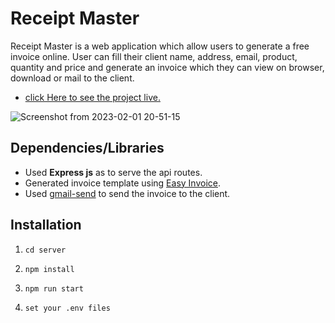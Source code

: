 # Receipt Master
Receipt Master is a web application which allow users to generate a free invoice online. User can fill their client name, address, email, product, quantity and price and generate an invoice which they can view on browser, download or mail to the client.

* [click Here to see the project live.](https://receipt-master.onrender.com/)

![Screenshot from 2023-02-01 20-51-15](https://user-images.githubusercontent.com/88592710/216084517-9d3b9e1b-da99-4bfc-9e02-84499c361e73.png)



## Dependencies/Libraries
* Used **Express js** as to serve the api routes.
* Generated invoice template using [Easy Invoice](https://www.npmjs.com/package/easyinvoice).
* Used [gmail-send](https://www.npmjs.com/package/gmail-send) to send the invoice to the client.


## Installation
1.  ```cd server   ```
  
2.  ```npm install ```
  
3. ```npm run start```

4. ```set your .env files ```
